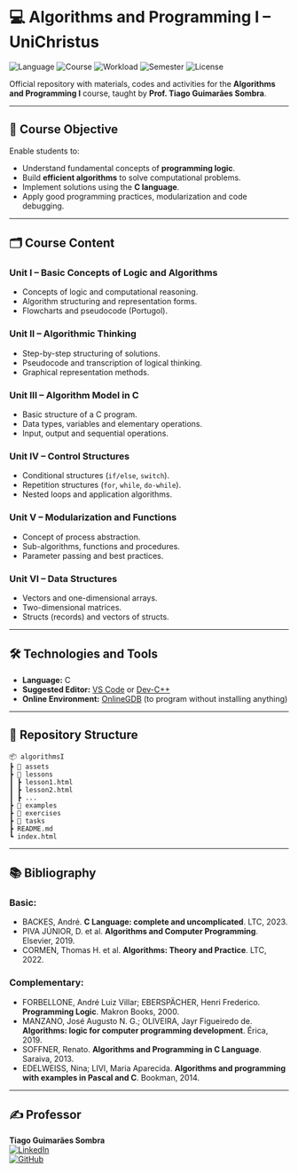 # 💻 Algorithms and Programming I – UniChristus

![Language](https://img.shields.io/badge/Language-C-blue?logo=c)
![Course](https://img.shields.io/badge/Course-Information%20Systems-success)
![Workload](https://img.shields.io/badge/Workload-80h-lightblue)
![Semester](https://img.shields.io/badge/Semester-2025.2-orange)
![License](https://img.shields.io/badge/License-MIT-lightgrey)

Official repository with materials, codes and activities for the **Algorithms and Programming I** course, taught by **Prof. Tiago Guimarães Sombra**.

---

## 🎯 **Course Objective**

Enable students to:

- Understand fundamental concepts of **programming logic**.
- Build **efficient algorithms** to solve computational problems.
- Implement solutions using the **C language**.
- Apply good programming practices, modularization and code debugging.

---

## 🗂 **Course Content**

### **Unit I – Basic Concepts of Logic and Algorithms**

- Concepts of logic and computational reasoning.
- Algorithm structuring and representation forms.
- Flowcharts and pseudocode (Portugol).

### **Unit II – Algorithmic Thinking**

- Step-by-step structuring of solutions.
- Pseudocode and transcription of logical thinking.
- Graphical representation methods.

### **Unit III – Algorithm Model in C**

- Basic structure of a C program.
- Data types, variables and elementary operations.
- Input, output and sequential operations.

### **Unit IV – Control Structures**

- Conditional structures (`if/else`, `switch`).
- Repetition structures (`for`, `while`, `do-while`).
- Nested loops and application algorithms.

### **Unit V – Modularization and Functions**

- Concept of process abstraction.
- Sub-algorithms, functions and procedures.
- Parameter passing and best practices.

### **Unit VI – Data Structures**

- Vectors and one-dimensional arrays.
- Two-dimensional matrices.
- Structs (records) and vectors of structs.

---

## 🛠 **Technologies and Tools**

- **Language:** C
- **Suggested Editor:** [VS Code](https://code.visualstudio.com/) or [Dev-C++](https://sourceforge.net/projects/orwelldevcpp/)
- **Online Environment:** [OnlineGDB](https://www.onlinegdb.com/) (to program without installing anything)

---

## 📂 **Repository Structure**

```
📦 algorithmsI
┣ 📂 assets
┣ 📂 lessons
┃ ┣ lesson1.html
┃ ┣ lesson2.html
┃ ┣ ...
┣ 📂 examples
┣ 📂 exercises
┣ 📂 tasks
┣ README.md
┗ index.html
```

---

## 📚 **Bibliography**

### Basic:

- BACKES, André. **C Language: complete and uncomplicated**. LTC, 2023.
- PIVA JÚNIOR, D. et al. **Algorithms and Computer Programming**. Elsevier, 2019.
- CORMEN, Thomas H. et al. **Algorithms: Theory and Practice**. LTC, 2022.

### Complementary:

- FORBELLONE, André Luiz Villar; EBERSPÄCHER, Henri Frederico. **Programming Logic**. Makron Books, 2000.
- MANZANO, José Augusto N. G.; OLIVEIRA, Jayr Figueiredo de. **Algorithms: logic for computer programming development**. Érica, 2019.
- SOFFNER, Renato. **Algorithms and Programming in C Language**. Saraiva, 2013.
- EDELWEISS, Nina; LIVI, Maria Aparecida. **Algorithms and programming with examples in Pascal and C**. Bookman, 2014.

---

## ✍️ **Professor**

**Tiago Guimarães Sombra**  
[![LinkedIn](https://img.shields.io/badge/LinkedIn-Perfil-blue?logo=linkedin)](https://www.linkedin.com/in/tiagosombra)  
[![GitHub](https://img.shields.io/badge/GitHub-Repositórios-black?logo=github)](https://github.com/sombraprof)
